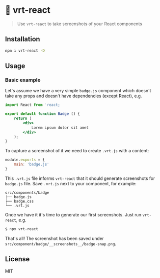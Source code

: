 # 📸 vrt-react

> Use `vrt-react` to take screenshots of your React components

## Installation

```sh
npm i vrt-react -D
```

## Usage

### Basic example

Let's assume we have a very simple `badge.js` component which doesn't take any props and doesn't have dependencies (except React), e.g.

```jsx
import React from 'react;

export default function Badge () {
    return (
        <div>
            Lorem ipsum dolor sit amet
        </div>
    );
}
```

To capture a screenshot of it we need to create `.vrt.js` with a content:

```js
module.exports = {
    main: 'badge.js'
}
```

This `.vrt.js` file informs `vrt-react` that it should generate screenshots for `badge.js` file. Save `.vrt.js` next to your component, for example:

```
src/components/badge
├── badge.js
├── badge.css
└── .vrt.js
```

Once we have it it's time to generate our first screenshots. Just run `vrt-react`, e.g.

```sh
$ npx vrt-react 
```

That's all! The screenshot has been saved under `src/component/badge/__screenshots__/badge-snap.png`.

### 

## License

MIT
